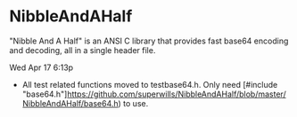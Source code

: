 NibbleAndAHalf
==============

"Nibble And A Half" is an ANSI C library that provides fast base64 encoding and decoding, all in a single header file.

Wed Apr 17 6:13p
- All test related functions moved to testbase64.h.  Only need [#include "base64.h"]https://github.com/superwills/NibbleAndAHalf/blob/master/NibbleAndAHalf/base64.h) to use.
